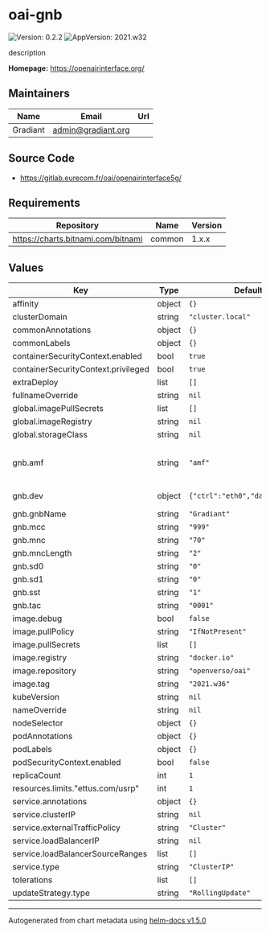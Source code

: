 # oai-gnb

![Version: 0.2.2](https://img.shields.io/badge/Version-0.2.2-informational?style=flat-square) ![AppVersion: 2021.w32](https://img.shields.io/badge/AppVersion-2021.w32-informational?style=flat-square)

description

**Homepage:** <https://openairinterface.org/>

## Maintainers

| Name | Email | Url |
| ---- | ------ | --- |
| Gradiant | admin@gradiant.org |  |

## Source Code

* <https://gitlab.eurecom.fr/oai/openairinterface5g/>

## Requirements

| Repository | Name | Version |
|------------|------|---------|
| https://charts.bitnami.com/bitnami | common | 1.x.x |

## Values

| Key | Type | Default | Description |
|-----|------|---------|-------------|
| affinity | object | `{}` |  |
| clusterDomain | string | `"cluster.local"` |  |
| commonAnnotations | object | `{}` |  |
| commonLabels | object | `{}` |  |
| containerSecurityContext.enabled | bool | `true` |  |
| containerSecurityContext.privileged | bool | `true` |  |
| extraDeploy | list | `[]` |  |
| fullnameOverride | string | `nil` |  |
| global.imagePullSecrets | list | `[]` |  |
| global.imageRegistry | string | `nil` |  |
| global.storageClass | string | `nil` |  |
| gnb.amf | string | `"amf"` | hostname of the amf core service. |
| gnb.dev | object | `{"ctrl":"eth0","data":"eth0"}` | data plane interface |
| gnb.gnbName | string | `"Gradiant"` |  |
| gnb.mcc | string | `"999"` |  |
| gnb.mnc | string | `"70"` |  |
| gnb.mncLength | string | `"2"` |  |
| gnb.sd0 | string | `"0"` |  |
| gnb.sd1 | string | `"0"` |  |
| gnb.sst | string | `"1"` |  |
| gnb.tac | string | `"0001"` |  |
| image.debug | bool | `false` |  |
| image.pullPolicy | string | `"IfNotPresent"` |  |
| image.pullSecrets | list | `[]` |  |
| image.registry | string | `"docker.io"` |  |
| image.repository | string | `"openverso/oai"` |  |
| image.tag | string | `"2021.w36"` |  |
| kubeVersion | string | `nil` |  |
| nameOverride | string | `nil` |  |
| nodeSelector | object | `{}` |  |
| podAnnotations | object | `{}` |  |
| podLabels | object | `{}` |  |
| podSecurityContext.enabled | bool | `false` |  |
| replicaCount | int | `1` |  |
| resources.limits."ettus.com/usrp" | int | `1` |  |
| service.annotations | object | `{}` |  |
| service.clusterIP | string | `nil` |  |
| service.externalTrafficPolicy | string | `"Cluster"` |  |
| service.loadBalancerIP | string | `nil` |  |
| service.loadBalancerSourceRanges | list | `[]` |  |
| service.type | string | `"ClusterIP"` |  |
| tolerations | list | `[]` |  |
| updateStrategy.type | string | `"RollingUpdate"` |  |

----------------------------------------------
Autogenerated from chart metadata using [helm-docs v1.5.0](https://github.com/norwoodj/helm-docs/releases/v1.5.0)
